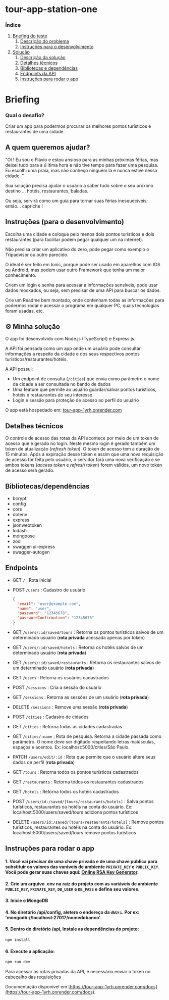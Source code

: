 # tour-app-station-one

### Índice

1. [Briefing do teste](#briefing)
   1. [Descrição do problema](#descricao)
   2. [Instruções para o desenvolvimento](#instrucoes-dev)
2. [Solução](#solucao)
   1. [Descrição da solução](#descricao-solucao)
   2. [Detalhes técnicos](#detalhes-tecnicos)
   3. [Bibliotecas e dependências](#tecnologias)
   4. [Endpoints da API](#endpoints)
   5. [Instruções para rodar o app](#instrucoes)

# Briefing

### Qual o desafio?

Criar um app para podermos procurar os melhores pontos turísticos e restaurantes de uma cidade.

<a name="descricao"/>

## A quem queremos ajudar?

"Oi ! Eu sou o Flávio e estou ansioso para as minhas próximas férias, mas deixei tudo para a ú ltima hora
e não tive tempo para fazer uma pesquisa. Eu escolhi uma praia, mas não conheço ninguém lá e nunca
estive nessa cidade. "

Sua solução precisa ajudar o usuário a saber tudo sobre o seu próximo destino … hotéis, restaurantes, baladas.

Ou seja, servirá como um guia para tornar suas férias inesquecíveis; então… capriche !

<a name="instrucoes-dev"/>

## Instruções (para o desenvolvimento)

Escolha uma cidade e coloque pelo menos dois pontos turísticos e dois restaurantes (para facilitar podem pegar qualquer um na internet).

Não precisa criar um aplicativo do zero, pode pegar como exemplo o Tripadvisor ou outro parecido.

O ideal é ser feito em Ionic, porque pode ser usado em aparelhos com IOS ou Android, mas podem usar outro Framework que tenha um maior conhecimento.

Criem um login e senha para acessar a informações sensíveis, pode usar dados mockados, ou seja, sem precisar de uma API para buscar os dados.

Crie um Readme bem montado, onde contenham todas as informações para podermos rodar e acessar o programa em qualquer PC, quais tecnologias foram usadas, etc.

<a name="solucao"/>

## ⚙ Minha solução

<a name="descricao-solucao">

O app foi desenvolvido com Node.js (TypeScript) e Express.js.

A API foi pensada como um app onde um usuário pode consultar informações a respeito da cidade e dos seus respectivos pontos turísticos/restaurantes/hotéis.

A API possui:

- Um endpoint de consulta (`/cities`) que envia como parâmetro o nome da cidade a ser consultada no bando de dados
- Uma feature que permite ao usuário guardar/salvar pontos turísticos, hotéis e restaurantes do seu interesse
- Login e sessão para proteção de acesso ao perfil do usuário

O app está hospedado em: [tour-app-1yrh.onrender.com](https://tour-app-1yrh.onrender.com)

<a name="detalhes-tecnicos"/>

## Detalhes técnicos

O controle de acesso das rotas da API acontece por meio de um token de acesso que é gerado no login. Neste mesmo login é gerado também um token de atualização (_refresh token_). O token de acesso tem a duração de 15 minutos. Após a expiração desse token e assim que uma nova requisição de acesso for feita pelo usuário, o servidor fará uma nova verificação e se ambos tokens (_access token_ e _refresh token_) forem válidos, um novo token de acesso será gerado.

<a name="tecnologias"/>

## Bibliotecas/dependências

- bcrypt
- config
- cors
- dotenv
- express
- jsonwebtoken
- lodash
- mongoose
- zod
- swagger-ui-express
- swagger-autogen

<a name="endpoints"/>

## Endpoints

- GET `/` : Rota inicial

- POST `/users` : Cadastro de usuário

  ```json
  {
    "email": "user@example.com",
    "name": "user",
    "password": "12345678",
    "passwordConfirmation": "12345678"
  }
  ```

- GET `/users/:id/saved/tours` : Retorna os pontos turísticos salvos de um determinado usuário (**rota privada** acessada apenas por token)

- GET `/users/:id/saved/hotels` : Retorna os hotéis salvos de um determinado usuário (**rota privada**)

- GET `/users/:id/saved/restaurants` : Retorna os restaurantes salvos de um determinado usuário (**rota privada**)

- GET `/users` : Retorna os usuários cadastrados

- POST `/sessions` : Cria a sessão do usuário

- GET `/sessions` : Retorna as sessões de um usuário (**rota privada**)

- DELETE `/sessions` : Remove uma sessão (**rota privada**)

- POST `/cities` : Cadastro de cidades

- GET `/cities` : Retorna todas as cidades cadastradas

- GET `/cities/:name` : Rota de pesquisa. Retorna a cidade passada como parâmetro. O nome deve ser digitado respeitando letras maiúsculas, espaços e acentos. Ex: localhost:5000/cities/São Paulo.

- PATCH `/users/edit/:id` : Rota que permite que o usuário altere seus dados de perfil (**rota privada**)

- GET `/tours` : Retorna todos os pontos turísticos cadastrados

- GET `/restaurants` : Retorna todos os restaurantes cadastrados

- GET `/hotels` : Retorna todos os hotéis cadastrados

- POST `/users/id:/saved/[tours/restaurants/hotels]` : Salva pontos turísticos, restaurantes ou hotéis na conta do usuário. Ex: localhost:5000/users/saved/tours adiciona pontos turísticos

- DELETE `/users/id:/saved/[tours/restaurants/hotels]` : Remove pontos turísticos, restaurantes ou hotéis na conta do usuário. Ex: localhost:5000/users/saved/tours remove pontos turísticos

<a name="instrucoes"/>

## Instruções para rodar o app

#### 1. Você vai precisar de uma chave privada e de uma chave pública para substituir os valores das varáveis de ambiente `PRIVATE_KEY` e `PUBLIC_KEY`. Você pode gerar suas chaves aqui: [Online RSA Key Generator](https://travistidwell.com/jsencrypt/demo).

#### 2. Crie um arquivo .env na raiz do projeto com as variáveis de ambiente `PUBLIC_KEY`, `PRIVATE_KEY`, `DB_USER` e `DB_PASS` e defina seu valores. 

#### 3. Inicie o MongoDB

#### 4. No diretório /api/config, aletere o endereço da `dbUri`. Por ex: 'mongodb://localhost:27017/nomedobanco'.

#### 5. Dentro do diretório /api, Instale as dependências do projeto:

```bash
npm install
```

#### 6. Execute a aplicação:

```bash
npm run dev
```

Para acessar as rotas privadas da API, é necessário enviar o token no cabeçalho das requisições

Documentação disponível em [https://tour-app-1yrh.onrender.com/docs](https://tour-app-1yrh.onrender.com/docs).